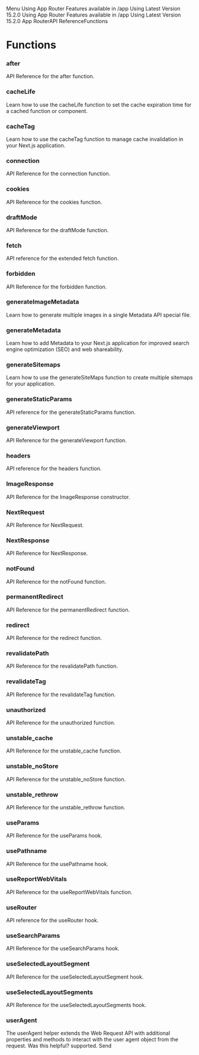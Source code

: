 Menu
Using App Router
Features available in /app
Using Latest Version
15.2.0
Using App Router
Features available in /app
Using Latest Version
15.2.0
App RouterAPI ReferenceFunctions
# Functions
### after
API Reference for the after function.
### cacheLife
Learn how to use the cacheLife function to set the cache expiration time for a cached function or component.
### cacheTag
Learn how to use the cacheTag function to manage cache invalidation in your Next.js application.
### connection
API Reference for the connection function.
### cookies
API Reference for the cookies function.
### draftMode
API Reference for the draftMode function.
### fetch
API reference for the extended fetch function.
### forbidden
API Reference for the forbidden function.
### generateImageMetadata
Learn how to generate multiple images in a single Metadata API special file.
### generateMetadata
Learn how to add Metadata to your Next.js application for improved search engine optimization (SEO) and web shareability.
### generateSitemaps
Learn how to use the generateSiteMaps function to create multiple sitemaps for your application.
### generateStaticParams
API reference for the generateStaticParams function.
### generateViewport
API Reference for the generateViewport function.
### headers
API reference for the headers function.
### ImageResponse
API Reference for the ImageResponse constructor.
### NextRequest
API Reference for NextRequest.
### NextResponse
API Reference for NextResponse.
### notFound
API Reference for the notFound function.
### permanentRedirect
API Reference for the permanentRedirect function.
### redirect
API Reference for the redirect function.
### revalidatePath
API Reference for the revalidatePath function.
### revalidateTag
API Reference for the revalidateTag function.
### unauthorized
API Reference for the unauthorized function.
### unstable_cache
API Reference for the unstable_cache function.
### unstable_noStore
API Reference for the unstable_noStore function.
### unstable_rethrow
API Reference for the unstable_rethrow function.
### useParams
API Reference for the useParams hook.
### usePathname
API Reference for the usePathname hook.
### useReportWebVitals
API Reference for the useReportWebVitals function.
### useRouter
API reference for the useRouter hook.
### useSearchParams
API Reference for the useSearchParams hook.
### useSelectedLayoutSegment
API Reference for the useSelectedLayoutSegment hook.
### useSelectedLayoutSegments
API Reference for the useSelectedLayoutSegments hook.
### userAgent
The userAgent helper extends the Web Request API with additional properties and methods to interact with the user agent object from the request.
Was this helpful?
supported.
Send
